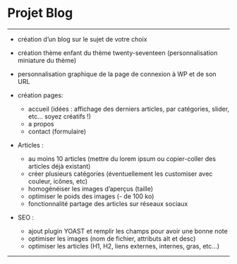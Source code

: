 # Projet Blog

----

- création d’un blog sur le sujet de votre choix

- création thème enfant du thème twenty-seventeen (personnalisation miniature du thème)

- personnalisation graphique de la page de connexion à WP et de son URL

- création pages:
    - accueil (idées : affichage des derniers articles, par catégories, slider, etc… soyez créatifs !)
    - a propos
    - contact (formulaire)

- Articles :
    - au moins 10 articles (mettre du lorem ipsum ou copier-coller des articles déjà existant)
    - créer plusieurs catégories (éventuellement les customiser avec couleur, icônes, etc)
    - homogénéiser les images d’aperçus (taille)
    - optimiser le poids des images (- de 100 ko)
    - fonctionnalité partage des articles sur réseaux sociaux

- SEO :
    - ajout plugin YOAST et remplir les champs pour avoir une bonne note 
    - optimiser les images (nom de fichier, attributs alt et desc)
    - optimiser les articles (H1, H2, liens externes, internes, gras, etc…)
----
